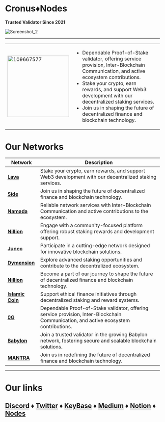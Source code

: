 # **Cronus♦︎Nodes**

**Trusted Validator Since 2021**

![Screenshot_2](https://github.com/user-attachments/assets/a030c773-bf27-439d-a745-e680530e189a)


---

<table>
<tr>
<td><img src="https://github.com/user-attachments/assets/324cb2a0-e6cd-482b-9aac-7316c82c611a" alt="109667577" width="200"/></td>
<td>
<ul>
<li>Dependable Proof-of-Stake validator, offering service provision, Inter-Blockchain Communication, and active ecosystem contributions.</li>
<li>Stake your crypto, earn rewards, and support Web3 development with our decentralized staking services.</li>
<li>Join us in shaping the future of decentralized finance and blockchain technology.</li>
</ul>
</td>
</tr>
</table>

# **Our Networks**

| Network      | Description |
|--------------|-------------|
| [**Lava**](https://explorer.nodestake.org/lava-testnet/staking/lava@valoper14hvvs4m80qtselug5yj3prqqqmussthsk56r0q) | Stake your crypto, earn rewards, and support Web3 development with our decentralized staking services. |
| [**Side**](https://testnet.side.explorers.guru/validator/sidevaloper1yxfy26krnulue64ghwvf9xp627jr00a6f4x4fz) | Join us in shaping the future of decentralized finance and blockchain technology. |
| [**Namada**](https://github.com/anoma/namada-testnets/pull/2976) | Reliable network services with Inter-Blockchain Communication and active contributions to the ecosystem. |
| [**Nillion**](https://testnet.nillion.explorers.guru/validator/nillionvaloper1486zxw3x7jx3gsrluhn3swuumqm2flth48f7mu) | Engage with a community-focused platform offering robust staking rewards and development support. |
| [**Juneo**](https://socotra.mcnscan.io/chain/xZKJp7mKnq5QVaQFdXqL8HPf8fiGr53J7QthEPhZh4gEQ9Efu) | Participate in a cutting-edge network designed for innovative blockchain solutions. |
| [**Dymension**](https://devnet.dymension.xyz/rollapp/cronus_4825386-1/metrics) | Explore advanced staking opportunities and contribute to the decentralized ecosystem. |
| [**Nillion**](https://testnet.nillion.explorers.guru/validator/nillionvaloper1uh95s2ey4zx25gasd86mnf3l3qh2urq7uy7qn4d) | Become a part of our journey to shape the future of decentralized finance and blockchain technology.|
| [**Islamic Coin**](https://testnet.ping.pub/haqq/staking/haqqvaloper1kjzafc2zqsshhvj8kn3vhy6n8hk9wxrup7hsfj) | Support ethical finance initiatives through decentralized staking and reward systems. |
| [**0G**](https://explorer.validator247.com/zero-gravity-testnet/staking/0gvaloper1krhhaq20pyqa7f89wueel4sxdl38l29tjl55mm) | Dependable Proof-of-Stake validator, offering service provision, Inter-Blockchain Communication, and active ecosystem contributions. |
| [**Babylon**](https://github.com/babylonchain/networks/pull/290) | Join a trusted validator in the growing Babylon network, fostering secure and scalable blockchain solutions. |
| [**MANTRA**](https://testnet.mantra.explorers.guru/validator/mantravaloper15tu9srh4qwdqjx045aht48u59kh8tujfpgh6sr2424) | Join us in redefining the future of decentralized finance and blockchain technology.|

---

# Our links

## [Discord](https://discord.com/users/964667291344187463) ♦︎ [Twitter](https://x.com/CronusBlack) ♦︎ [KeyBase](https://keybase.io/cronusio) ♦︎ [Medium](https://medium.com/@CronusBlack) ♦︎ [Notion](https://cronusblack.notion.site/Cronus-Nodes-fdd507ba8af84f45a0ad4592ca5c12a2) ♦︎ [Nodes](https://medium.com/@CronusBlack/cronus-validator-v2-752772366863)
